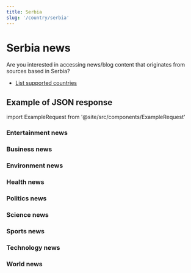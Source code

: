 ```yaml
---
title: Serbia
slug: '/country/serbia'
---
```


# Serbia news

Are you interested in accessing news/blog content that originates from sources based in Serbia?

- [List supported countries](/get-articles/countries)

## Example of JSON response

import ExampleRequest from '@site/src/components/ExampleRequest'

### Entertainment news
<ExampleRequest url="https://apitube.io/v1/news/articles?limit=2&category=news/Arts_and_Entertainment&country=rs"></ExampleRequest>

### Business news
<ExampleRequest url="https://apitube.io/v1/news/articles?limit=2&category=news/Business&country=rs"></ExampleRequest>

### Environment news
<ExampleRequest url="https://apitube.io/v1/news/articles?limit=2&category=news/Environment&country=rs"></ExampleRequest>

### Health news
<ExampleRequest url="https://apitube.io/v1/news/articles?limit=2&category=news/Health&country=rs"></ExampleRequest>

### Politics news
<ExampleRequest url="https://apitube.io/v1/news/articles?limit=2&category=news/Politics&country=rs"></ExampleRequest>

### Science news
<ExampleRequest url="https://apitube.io/v1/news/articles?limit=2&category=news/Science&country=rs"></ExampleRequest>

### Sports news
<ExampleRequest url="https://apitube.io/v1/news/articles?limit=2&category=news/Sports&country=rs"></ExampleRequest>

### Technology news
<ExampleRequest url="https://apitube.io/v1/news/articles?limit=2&category=news/Technology&country=rs"></ExampleRequest>

### World news
<ExampleRequest url="https://apitube.io/v1/news/articles?limit=2&category=news/World&country=rs"></ExampleRequest>
